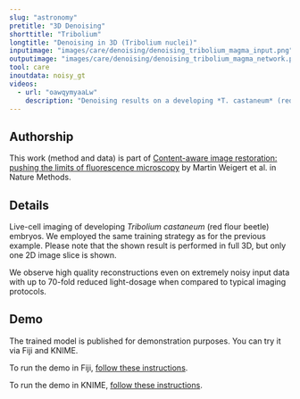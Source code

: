 ```yaml
---
slug: "astronomy"
pretitle: "3D Denoising"
shorttitle: "Tribolium"
longtitle: "Denoising in 3D (Tribolium nuclei)"
inputimage: "images/care/denoising/denoising_tribolium_magma_input.png"
outputimage: "images/care/denoising/denoising_tribolium_magma_network.png"
tool: care
inoutdata: noisy_gt
videos:
  - url: "oawqymyaaLw"
    description: "Denoising results on a developing *T. castaneum* (red flour beetle) embryo."  
---
```


## Authorship

This work (method and data) is part of [Content-aware image restoration: pushing the limits of fluorescence microscopy](http://dx.doi.org/10.1038/s41592-018-0216-7) by Martin Weigert et al. in Nature Methods. 

## Details

Live-cell imaging of developing *Tribolium castaneum* (red flour beetle) embryos. We employed the same training strategy as for the previous example. Please note that the shown result is performed in full 3D, but only one 2D image slice is shown.

We observe high quality reconstructions even on extremely noisy input data with up to 70-fold reduced light-dosage when compared to typical imaging protocols.

## Demo

The trained model is published for demonstration purposes. You can try it via Fiji and KNIME.

To run the demo in Fiji, [follow these instructions](https://github.com/CSBDeep/CSBDeep_website/wiki/Fiji-Command-%E2%80%93-3D-Denoising-(Tribolium)).

To run the demo in KNIME, [follow these instructions](https://github.com/CSBDeep/CSBDeep_website/wiki/KNIME-Workflow-%E2%80%93-3D-Denoising-(Tribolium)).

